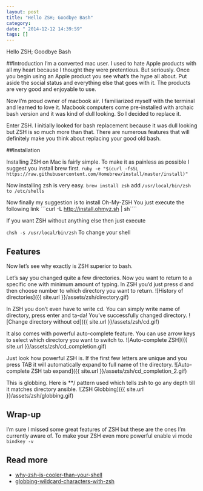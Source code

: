 ```yaml
---
layout: post
title: "Hello ZSH; Goodbye Bash"
category: 
date: " 2014-12-12 14:39:59"
tags: []
---
```



Hello ZSH; Goodbye Bash

##Introduction
I’m a converted mac user. I used to hate Apple products with all my heart because I thought they were pretentious. But seriously. Once you begin using an Apple product you see what’s the hype all about. Put aside the social status and everything else that goes with it. The products are very good and enjoyable to use.

Now I’m proud owner of macbook air. I familiarized myself with the terminal and learned to love it. Macbook computers come pre-installed with archaic bash version and it was kind of dull looking. So I decided to replace it.

Enter ZSH. I initially looked for bash replacement because it was dull looking but ZSH is so much more than that. There are numerous features that will definitely make you think about replacing your good old bash.

##Installation

Installing ZSH on Mac is fairly simple. To make it as painless as possible I suggest you install brew first.
```ruby -e "$(curl -fsSL https://raw.githubusercontent.com/Homebrew/install/master/install)"```

Now installing zsh is very easy.
```brew install zsh```
add ```/usr/local/bin/zsh to /etc/shells```

Now finally my suggestion is to install Oh-My-ZSH
You just execute the following link ```curl -L http://install.ohmyz.sh | sh````

If you want ZSH without anything else then just execute

```chsh -s /usr/local/bin/zsh```
To change your shell

## Features

Now let’s see why exactly is ZSH superior to bash.

Let’s say you changed quite a few directories. Now you want to return to a specific one with minimum amount of typing. In ZSH you’d just press
d and then choose number to which directory you want to return.
![History of directories]({{ site.url }}/assets/zsh/directory.gif)

In ZSH you don’t even have to write cd. You can simply write name of directory, press enter and ta-da! You’ve successfully changed directory.
![Change directory without cd]({{ site.url }}/assets/zsh/cd.gif)

It also comes with powerful auto-complete feature. You can use arrow keys to select which directory you want to switch to.
![Auto-complete ZSH]({{ site.url }}/assets/zsh/cd_completion.gif)

Just look how powerful ZSH is. If the first few letters are unique and you press TAB it will automatically expand to full name of the directory.
![Auto-complete ZSH tab expand]({{ site.url }}/assets/zsh/cd_completion_2.gif)

This is globbing. Here is **/ pattern used which tells zsh to go any depth till it matches directory ansible.
![ZSH Globbing]({{ site.url }}/assets/zsh/globbing.gif)

## Wrap-up

I’m sure I missed some great features of ZSH but these are the ones I’m currently aware of.
To make your ZSH even more powerful enable vi mode ```bindkey -v```

## Read more

* [why-zsh-is-cooler-than-your-shell](http://www.slideshare.net/jaguardesignstudio/why-zsh-is-cooler-than-your-shell-16194692)
* [globbing-wildcard-characters-with-zsh](http://www.techrepublic.com/article/globbing-wildcard-characters-with-zsh/)
